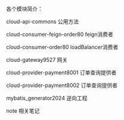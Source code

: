 各个模块简介：

cloud-api-commons 公用方法

cloud-consumer-feign-order80 feign消费者

cloud-consumer-order80 loadBalancer消费者

cloud-gateway9527 网关

cloud-provider-payment8001 订单查询提供者

cloud-provider-payment8002 订单查询提供者

mybatis_generator2024 逆向工程

note 相关笔记






